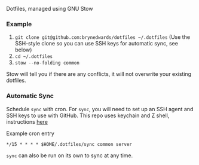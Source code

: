 Dotfiles, managed using GNU Stow

### Example

1. ```git clone git@github.com:brynedwards/dotfiles ~/.dotfiles``` (Use the
   SSH-style clone so you can use SSH keys for automatic sync, see below)
2. ```cd ~/.dotfiles```
3. ```stow --no-folding common```

Stow will tell you if there are any conflicts, it will not overwrite your
existing dotfiles.

### Automatic Sync

Schedule ```sync``` with cron. For ```sync```, you will need to set up an
SSH agent and SSH keys to use with GitHub. This repo uses keychain and Z
shell, instructions [here](http://serverfault.com/a/236437)

Example cron entry

```*/15 * * * * $HOME/.dotfiles/sync common server```

```sync``` can also be run on its own to sync at any time.

